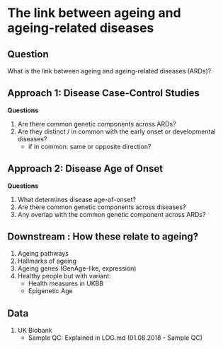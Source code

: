 # The link between ageing and ageing-related diseases

## Question
What is the link between ageing and ageing-related diseases (ARDs)?

## Approach 1: Disease Case-Control Studies

**Questions**

1. Are there common genetic components across ARDs?
2. Are they distinct / in common with the early onset or developmental diseases?
    * if in common: same or opposite direction?

## Approach 2: Disease Age of Onset

**Questions**

1. What determines disease age-of-onset?
2. Are there common genetic components across diseases?
3. Any overlap with the common genetic component across ARDs?

## Downstream : How these relate to ageing?

1. Ageing pathways
2. Hallmarks of ageing
3. Ageing genes (GenAge-like, expression)
4. Healthy people but with variant:
	* Health measures in UKBB
	* Epigenetic Age

## Data

1. UK Biobank
    * Sample QC: Explained in LOG.md (01.08.2018 - Sample QC)

